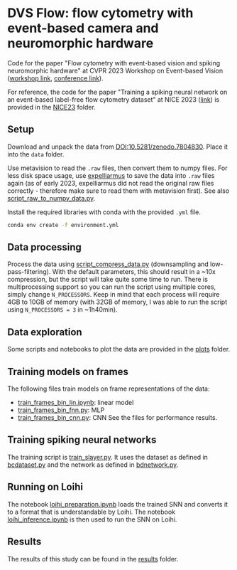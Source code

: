 # DVS Flow: flow cytometry with event-based camera and neuromorphic hardware

Code for the paper "Flow cytometry with event-based vision and spiking neuromorphic hardware" at CVPR 2023 Workshop on Event-based Vision ([workshop link](https://tub-rip.github.io/eventvision2023), [conference link](https://cvpr2023.thecvf.com)).

For reference, the code for the paper "Training a spiking neural network on an event-based label-free flow cytometry dataset" at NICE 2023 ([link](https://arxiv.org/abs/2303.10632)) is provided in the [NICE23](./NICE23/) folder.

## Setup

Download and unpack the data from [DOI:10.5281/zenodo.7804830](http://doi.org/10.5281/zenodo.7804830). Place it into the `data` folder.

Use metavision to read the `.raw` files, then convert them to numpy files. For less disk space usage, use [expelliarmus](https://github.com/open-neuromorphic/expelliarmus) to save the data into `.raw` files again (as of early 2023, expelliarmus did not read the original raw files correctly - therefore make sure to read them with metavision first). See also [script_raw_to_numpy_data.py](script_raw_to_numpy_data.py).

Install the required libraries with conda with the provided `.yml` file.
```bash
conda env create -f environment.yml
```

## Data processing

Process the data using [script_compress_data.py](./script_compress_data.py) (downsampling and low-pass-filtering). With the default parameters, this should result in a ~10x compression, but the script will take quite some time to run. There is multiprocessing support so you can run the script using multiple cores, simply change `N_PROCESSORS`. Keep in mind that each process will require 4GB to 10GB of memory (with 32GB of memory, I was able to run the script using `N_PROCESSORS = 3` in ~1h40min).

## Data exploration

Some scripts and notebooks to plot the data are provided in the [plots](./plots/) folder.

## Training models on frames

The following files train models on frame representations of the data: 
- [train_frames_bin_lin.ipynb](./train_frames_bin_lin.ipynb): linear model
- [train_frames_bin_fnn.py](./train_frames_bin_fnn.py): MLP 
- [train_frames_bin_cnn.py](./train_frames_bin_cnn.py): CNN
See the files for performance results.

## Training spiking neural networks

The training script is [train_slayer.py](./train_slayer.py). It uses the dataset as defined in [bcdataset.py](./bcdataset.py) and the network as defined in [bdnetwork.py](bdnetwork.py). 

## Running on Loihi

The notebook [loihi_preparation.ipynb](./loihi_preparation.ipynb) loads the trained SNN and converts it to a format that is understandable by Loihi. The notebook [loihi_inference.ipynb](./loihi_inference.ipynb) is then used to run the SNN on Loihi. 

## Results

The results of this study can be found in the [results](./results) folder. 
